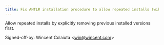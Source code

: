 ```yaml
---
title: Fix ANTLR installation procedure to allow repeated installs (wikitext, 281927e)
---
```


Allow repeated installs by explicitly removing previous installed versions first.

Signed-off-by: Wincent Colaiuta &lt;win@wincent.com&gt;
